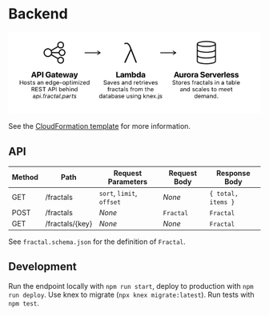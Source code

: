 # Backend

![Backend Diagram](./backend-diagram.png)

See the
[CloudFormation template](https://github.com/ElliotPenson/fractal.parts/blob/master/backend/template.yaml)
for more information.

## API

| Method | Path            | Request Parameters        | Request Body | Response Body      |
| ------ | --------------- | ------------------------- | ------------ | -------------------|
| GET    | /fractals       | `sort`, `limit`, `offset` | *None*       | `{ total, items }` |
| POST   | /fractals       | *None*                    | `Fractal`    | `Fractal`          |
| GET    | /fractals/{key} | *None*                    | *None*       | `Fractal`          |

See `fractal.schema.json` for the definition of `Fractal`.

## Development

Run the endpoint locally with `npm run start`, deploy to production with `npm
run deploy`. Use knex to migrate (`npx knex migrate:latest`). Run tests with
`npm test`.
